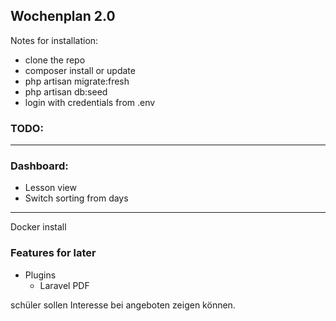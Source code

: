## Wochenplan 2.0

Notes for installation:
- clone the repo
- composer install or update
- php artisan migrate:fresh
- php artisan db:seed
- login with credentials from .env

### TODO:

---
### Dashboard:
- Lesson view
- Switch sorting from days


---
Docker install

### Features for later

- Plugins
  - Laravel PDF

schüler sollen Interesse bei angeboten zeigen können.
